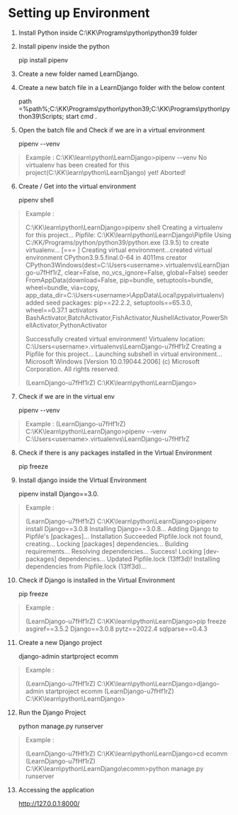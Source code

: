 # Setting up Environment

1. Install Python inside C:\KK\Programs\python\python39 folder

2. Install pipenv inside the python

    pip install pipenv

3. Create a new folder named LearnDjango. 

4. Create a new batch file in a LearnDjango folder with the below content

    path =%path%;C:\KK\Programs\python\python39;C:\KK\Programs\python\python39\Scripts;
    start cmd .


5. Open the batch file and Check if we are in a virtual environment

    pipenv --venv

> Example : C:\KK\learn\python\LearnDjango>pipenv --venv No virtualenv
> has been created for this project(C:\KK\learn\python\LearnDjango) yet!
> Aborted!

6. Create / Get into the virtual environment

    pipenv shell

> Example :
> 
> C:\KK\learn\python\LearnDjango>pipenv shell 
> Creating a virtualenv for
> this project... Pipfile: C:\KK\learn\python\LearnDjango\Pipfile Using
> C:/KK/Programs/python/python39/python.exe (3.9.5) to create
> virtualenv... [=== ] Creating virtual environment...created virtual
> environment CPython3.9.5.final.0-64 in 4011ms   creator
> CPython3Windows(dest=C:\Users\<username>\.virtualenvs\LearnDjango-u7fHf1rZ,
> clear=False, no_vcs_ignore=False, global=False)   seeder
> FromAppData(download=False, pip=bundle, setuptools=bundle,
> wheel=bundle, via=copy,
> app_data_dir=C:\Users\<username>\AppData\Local\pypa\virtualenv)
>     added seed packages: pip==22.2.2, setuptools==65.3.0, wheel==0.37.1   activators
> BashActivator,BatchActivator,FishActivator,NushellActivator,PowerShellActivator,PythonActivator
> 
> Successfully created virtual environment! Virtualenv location:
> C:\Users\<username>\.virtualenvs\LearnDjango-u7fHf1rZ Creating a
> Pipfile for this project... Launching subshell in virtual
> environment... Microsoft Windows [Version 10.0.19044.2006] (c)
> Microsoft Corporation. All rights reserved.
> 
> (LearnDjango-u7fHf1rZ) C:\KK\learn\python\LearnDjango>

7. Check if we are in the virtual env

    pipenv --venv

> Example : (LearnDjango-u7fHf1rZ) C:\KK\learn\python\LearnDjango>pipenv --venv 
> C:\Users\<username>\.virtualenvs\LearnDjango-u7fHf1rZ

8. Check if there is any packages installed in the Virtual Environment

    pip freeze
   
9. Install django inside the Virtual Environment

    pipenv install Django==3.0.
    
> Example :
> 
>  (LearnDjango-u7fHf1rZ) C:\KK\learn\python\LearnDjango>pipenv install Django==3.0.8 
> Installing Django==3.0.8... Adding Django to Pipfile's
> [packages]... Installation Succeeded Pipfile.lock not found,
> creating... Locking [packages] dependencies...
>            Building requirements... Resolving dependencies... Success! Locking [dev-packages] dependencies... Updated Pipfile.lock (13ff3d)!
> Installing dependencies from Pipfile.lock (13ff3d)...

10. Check if Django is installed in the Virtual Environment

    pip freeze

> Example :
> 
> (LearnDjango-u7fHf1rZ) C:\KK\learn\python\LearnDjango>pip freeze
> asgiref==3.5.2
> Django==3.0.8
> pytz==2022.4
> sqlparse==0.4.3

11. Create a new Django project
    
    django-admin startproject ecomm

> Example :
> 
> (LearnDjango-u7fHf1rZ) C:\KK\learn\python\LearnDjango>django-admin startproject ecomm
> (LearnDjango-u7fHf1rZ) C:\KK\learn\python\LearnDjango>


12. Run the Django Project

    python manage.py runserver

> Example :
> 
> (LearnDjango-u7fHf1rZ) C:\KK\learn\python\LearnDjango>cd ecomm
> (LearnDjango-u7fHf1rZ) C:\KK\learn\python\LearnDjango\ecomm>python manage.py runserver


13. Accessing the application

    http://127.0.0.1:8000/

